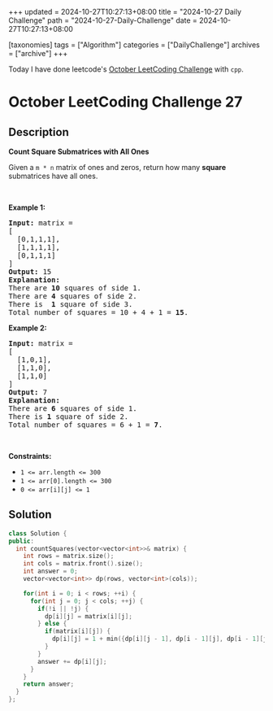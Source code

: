 +++
updated = 2024-10-27T10:27:13+08:00
title = "2024-10-27 Daily Challenge"
path = "2024-10-27-Daily-Challenge"
date = 2024-10-27T10:27:13+08:00

[taxonomies]
tags = ["Algorithm"]
categories = ["DailyChallenge"]
archives = ["archive"]
+++

Today I have done leetcode's [October LeetCoding Challenge](https://leetcode.com/problems/count-square-submatrices-with-all-ones/) with `cpp`.

<!-- more -->

# October LeetCoding Challenge 27

## Description

**Count Square Submatrices with All Ones**

<p>Given a <code>m * n</code> matrix of ones and zeros, return how many <strong>square</strong> submatrices have all ones.</p>

<p>&nbsp;</p>
<p><strong class="example">Example 1:</strong></p>

<pre>
<strong>Input:</strong> matrix =
[
&nbsp; [0,1,1,1],
&nbsp; [1,1,1,1],
&nbsp; [0,1,1,1]
]
<strong>Output:</strong> 15
<strong>Explanation:</strong> 
There are <strong>10</strong> squares of side 1.
There are <strong>4</strong> squares of side 2.
There is  <strong>1</strong> square of side 3.
Total number of squares = 10 + 4 + 1 = <strong>15</strong>.
</pre>

<p><strong class="example">Example 2:</strong></p>

<pre>
<strong>Input:</strong> matrix = 
[
  [1,0,1],
  [1,1,0],
  [1,1,0]
]
<strong>Output:</strong> 7
<strong>Explanation:</strong> 
There are <b>6</b> squares of side 1.  
There is <strong>1</strong> square of side 2. 
Total number of squares = 6 + 1 = <b>7</b>.
</pre>

<p>&nbsp;</p>
<p><strong>Constraints:</strong></p>

<ul>
	<li><code>1 &lt;= arr.length&nbsp;&lt;= 300</code></li>
	<li><code>1 &lt;= arr[0].length&nbsp;&lt;= 300</code></li>
	<li><code>0 &lt;= arr[i][j] &lt;= 1</code></li>
</ul>


## Solution

``` cpp
class Solution {
public:
  int countSquares(vector<vector<int>>& matrix) {
    int rows = matrix.size();
    int cols = matrix.front().size();
    int answer = 0;
    vector<vector<int>> dp(rows, vector<int>(cols));

    for(int i = 0; i < rows; ++i) {
      for(int j = 0; j < cols; ++j) {
        if(!i || !j) {
          dp[i][j] = matrix[i][j];
        } else {
          if(matrix[i][j]) {
            dp[i][j] = 1 + min({dp[i][j - 1], dp[i - 1][j], dp[i - 1][j - 1]});
          }
        }
        answer += dp[i][j];
      }
    }
    return answer;
  }
};
```
